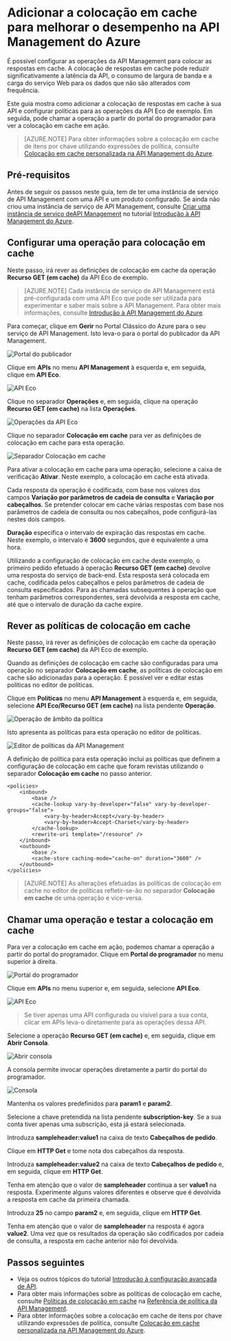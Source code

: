 <properties
    pageTitle="Adicionar a colocação em cache para melhorar o desempenho na API Management do Azure | Microsoft Azure"
    description="Saiba como melhorar a latência, o consumo de largura de banda e a carga do serviço Web para chamadas de serviço da API Management."
    services="api-management"
    documentationCenter=""
    authors="steved0x"
    manager="erikre"
    editor=""/>

<tags
    ms.service="api-management"
    ms.workload="mobile"
    ms.tgt_pltfrm="na"
    ms.devlang="na"
    ms.topic="get-started-article"
    ms.date="05/25/2016"
    ms.author="sdanie"/>

# Adicionar a colocação em cache para melhorar o desempenho na API Management do Azure

É possível configurar as operações da API Management para colocar as respostas em cache. A colocação de respostas em cache pode reduzir significativamente a latência da API, o consumo de largura de banda e a carga do serviço Web para os dados que não são alterados com frequência.

Este guia mostra como adicionar a colocação de respostas em cache à sua API e configurar políticas para as operações da API Eco de exemplo. Em seguida, pode chamar a operação a partir do portal do programador para ver a colocação em cache em ação.

>[AZURE.NOTE] Para obter informações sobre a colocação em cache de itens por chave utilizando expressões de política, consulte [Colocação em cache personalizada na API Management do Azure](api-management-sample-cache-by-key.md).

## Pré-requisitos

Antes de seguir os passos neste guia, tem de ter uma instância de serviço de API Management com uma API e um produto configurado. Se ainda não criou uma instância de serviço de API Management, consulte [Criar uma instância de serviço deAPI Management][] no tutorial [Introdução à API Management do Azure][].

## <a name="configure-caching"> </a>Configurar uma operação para colocação em cache

Neste passo, irá rever as definições de colocação em cache da operação **Recurso GET (em cache)** da API Eco de exemplo.

>[AZURE.NOTE] Cada instância de serviço de API Management está pré-configurada com uma API Eco que pode ser utilizada para experimentar e saber mais sobre a API Management. Para obter mais informações, consulte [Introdução à API Management do Azure][].

Para começar, clique em **Gerir** no Portal Clássico do Azure para o seu serviço de API Management. Isto leva-o para o portal do publicador da API Management.

![Portal do publicador][api-management-management-console]

Clique em **APIs** no menu **API Management** à esquerda e, em seguida, clique em **API Eco**.

![API Eco][api-management-echo-api]

Clique no separador **Operações** e, em seguida, clique na operação **Recurso GET (em cache)** na lista **Operações**.

![Operações da API Eco][api-management-echo-api-operations]

Clique no separador **Colocação em cache** para ver as definições de colocação em cache para esta operação.

![Separador Colocação em cache][api-management-caching-tab]

Para ativar a colocação em cache para uma operação, selecione a caixa de verificação **Ativar**. Neste exemplo, a colocação em cache está ativada.

Cada resposta da operação é codificada, com base nos valores dos campos **Variação por parâmetros de cadeia de consulta** e **Variação por cabeçalhos**. Se pretender colocar em cache várias respostas com base nos parâmetros de cadeia de consulta ou nos cabeçalhos, pode configurá-las nestes dois campos.

**Duração** especifica o intervalo de expiração das respostas em cache. Neste exemplo, o intervalo é **3600** segundos, que é equivalente a uma hora.

Utilizando a configuração de colocação em cache deste exemplo, o primeiro pedido efetuado à operação **Recurso GET (em cache)** devolve uma resposta do serviço de back-end. Esta resposta será colocada em cache, codificada pelos cabeçalhos e pelos parâmetros de cadeia de consulta especificados. Para as chamadas subsequentes à operação que tenham parâmetros correspondentes, será devolvida a resposta em cache, até que o intervalo de duração da cache expire.

## <a name="caching-policies"> </a>Rever as políticas de colocação em cache

Neste passo, irá rever as definições de colocação em cache da operação **Recurso GET (em cache)** da API Eco de exemplo.

Quando as definições de colocação em cache são configuradas para uma operação no separador **Colocação em cache**, as políticas de colocação em cache são adicionadas para a operação. É possível ver e editar estas políticas no editor de políticas.

Clique em **Políticas** no menu **API Management** à esquerda e, em seguida, selecione **API Eco/Recurso GET (em cache)** na lista pendente **Operação**.

![Operação de âmbito da política][api-management-operation-dropdown]

Isto apresenta as políticas para esta operação no editor de políticas.

![Editor de políticas da API Management][api-management-policy-editor]

A definição de política para esta operação inclui as políticas que definem a configuração de colocação em cache que foram revistas utilizando o separador **Colocação em cache** no passo anterior.

    <policies>
        <inbound>
            <base />
            <cache-lookup vary-by-developer="false" vary-by-developer-groups="false">
                <vary-by-header>Accept</vary-by-header>
                <vary-by-header>Accept-Charset</vary-by-header>
            </cache-lookup>
            <rewrite-uri template="/resource" />
        </inbound>
        <outbound>
            <base />
            <cache-store caching-mode="cache-on" duration="3600" />
        </outbound>
    </policies>

>[AZURE.NOTE] As alterações efetuadas às políticas de colocação em cache no editor de políticas refletir-se-ão no separador **Colocação em cache** de uma operação e vice-versa.

## <a name="test-operation"> </a>Chamar uma operação e testar a colocação em cache

Para ver a colocação em cache em ação, podemos chamar a operação a partir do portal do programador. Clique em **Portal do programador** no menu superior à direita.

![Portal do programador][api-management-developer-portal-menu]

Clique em **APIs** no menu superior e, em seguida, selecione **API Eco**.

![API Eco][api-management-apis-echo-api]

>Se tiver apenas uma API configurada ou visível para a sua conta, clicar em APIs leva-o diretamente para as operações dessa API.

Selecione a operação **Recurso GET (em cache)** e, em seguida, clique em **Abrir Consola**.

![Abrir consola][api-management-open-console]

A consola permite invocar operações diretamente a partir do portal do programador.

![Consola][api-management-console]

Mantenha os valores predefinidos para **param1** e **param2**.

Selecione a chave pretendida na lista pendente **subscription-key**. Se a sua conta tiver apenas uma subscrição, esta já estará selecionada.

Introduza **sampleheader:value1** na caixa de texto **Cabeçalhos de pedido**.

Clique em **HTTP Get** e tome nota dos cabeçalhos da resposta.

Introduza **sampleheader:value2** na caixa de texto **Cabeçalhos de pedido** e, em seguida, clique em **HTTP Get**.

Tenha em atenção que o valor de **sampleheader** continua a ser **value1** na resposta. Experimente alguns valores diferentes e observe que é devolvida a resposta em cache da primeira chamada.

Introduza **25** no campo **param2** e, em seguida, clique em **HTTP Get**.

Tenha em atenção que o valor de **sampleheader** na resposta é agora **value2**. Uma vez que os resultados da operação são codificados por cadeia de consulta, a resposta em cache anterior não foi devolvida.

## <a name="next-steps"> </a>Passos seguintes

-   Veja os outros tópicos do tutorial [Introdução à configuração avançada de API][].
-   Para obter mais informações sobre as políticas de colocação em cache, consulte [Políticas de colocação em cache][] na [Referência de política da API Management][].
-   Para obter informações sobre a colocação em cache de itens por chave utilizando expressões de política, consulte [Colocação em cache personalizada na API Management do Azure](api-management-sample-cache-by-key.md).

[api-management-management-console]: ./media/api-management-howto-cache/api-management-management-console.png
[api-management-echo-api]: ./media/api-management-howto-cache/api-management-echo-api.png
[api-management-echo-api-operations]: ./media/api-management-howto-cache/api-management-echo-api-operations.png
[api-management-caching-tab]: ./media/api-management-howto-cache/api-management-caching-tab.png
[api-management-operation-dropdown]: ./media/api-management-howto-cache/api-management-operation-dropdown.png
[api-management-policy-editor]: ./media/api-management-howto-cache/api-management-policy-editor.png
[api-management-developer-portal-menu]: ./media/api-management-howto-cache/api-management-developer-portal-menu.png
[api-management-apis-echo-api]: ./media/api-management-howto-cache/api-management-apis-echo-api.png
[api-management-open-console]: ./media/api-management-howto-cache/api-management-open-console.png
[api-management-console]: ./media/api-management-howto-cache/api-management-console.png


[Como adicionar operações a uma API]: api-management-howto-add-operations.md
[Como adicionar e publicar um produto]: api-management-howto-add-products.md
[Monitorização e análise]: api-management-monitoring.md
[Adicionar APIs a um produto]: api-management-howto-add-products.md#add-apis
[Publicar um produto]: api-management-howto-add-products.md#publish-product
[Introdução à API Management do Azure]: api-management-get-started.md
[Introdução à configuração avançada de API]: api-management-get-started-advanced.md

[Referência de política da API Management]: https://msdn.microsoft.com/library/azure/dn894081.aspx
[Políticas de colocação em cache]: https://msdn.microsoft.com/library/azure/dn894086.aspx

[Criar uma instância de serviço deAPI Management]: api-management-get-started.md#create-service-instance

[Configurar uma operação para colocação em cache]: #configure-caching
[Rever as políticas de colocação em cache]: #caching-policies
[Chamar uma operação e testar a colocação em cache]: #test-operation
[Passos seguintes]: #next-steps



<!--HONumber=Jun16_HO2-->


